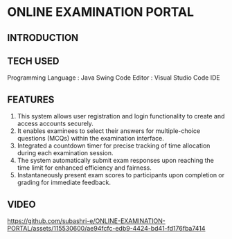 # ONLINE EXAMINATION PORTAL

## INTRODUCTION

## TECH USED 
Programming Language : Java Swing 
Code Editor : Visual Studio Code IDE 

## FEATURES 
1. This system allows user registration and login functionality to create and access accounts securely. </li>
2. It enables examinees to select their answers for multiple-choice questions (MCQs) within the examination interface. </li>
3. Integrated a countdown timer for precise tracking of time allocation during each examination session.</li>
4. The system automatically submit exam responses upon reaching the time limit for enhanced efficiency and fairness.</li>
5. Instantaneously present exam scores to participants upon completion or grading for immediate feedback.</li>

## VIDEO
https://github.com/subashri-e/ONLINE-EXAMINATION-PORTAL/assets/115530600/ae94fcfc-edb9-4424-bd41-fd176fba7414
